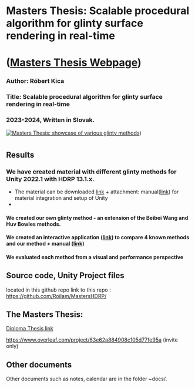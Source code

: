 # Masters Thesis: Scalable procedural algorithm for glinty surface rendering in real-time
# ([Masters Thesis Webpage](https://robertkica.weebly.com/masters.html))

### Author: Róbert Kica 
### Title: Scalable procedural algorithm for glinty surface rendering in real-time
### 2023-2024, Written in Slovak.
[![Masters Thesis: showcase of various glinty methods](https://img.youtube.com/vi/fyMN19GHBx8/0.jpg)](https://www.youtube.com/watch?v=fyMN19GHBx8))
#
## Results
### We have created material with different glinty methods for Unity 2022.1 with HDRP 13.1.x.
- The material can be downloaded [link](https://github.com/RoiIam/MastersHDRP/releases/latest) + attachment: manual([link](https://github.com/RoiIam/MastersHDRP/blob/master/~docs/final/dpRKShaderIntegration.pdf))  for material integration and setup of Unity
- 
#### We created our own glinty method - an extension of the Beibei Wang and Huv Bowles methods.
#### We created an interactive application ([link](https://github.com/RoiIam/MastersHDRP/releases/latest)) to compare 4 known methods and our method + manual ([link](https://github.com/RoiIam/MastersHDRP/blob/master/~docs/final/dpRKAppManual.pdf)) 
#### We evaluated each method from a visual and performance perspective



## Source code, Unity Project files
located in this github repo
link to this repo : https://github.com/RoiIam/MastersHDRP/

## The Masters Thesis:
[Diploma Thesis link](https://github.com/RoiIam/MastersHDRP/blob/master/~docs/final/dpRK.pdf)

https://www.overleaf.com/project/63e62a884908c105d77fe95a (invite only)


## Other documents 
Other documents such as notes, calendar are in the folder ~docs/.
